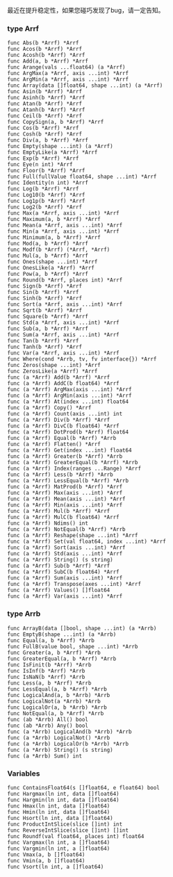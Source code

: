 最近在提升稳定性，如果您碰巧发现了bug，请一定告知。

### type Arrf
    func Abs(b *Arrf) *Arrf
    func Acos(b *Arrf) *Arrf
    func Acosh(b *Arrf) *Arrf
    func Add(a, b *Arrf) *Arrf
    func Arange(vals ...float64) (a *Arrf)
    func ArgMax(a *Arrf, axis ...int) *Arrf
    func ArgMin(a *Arrf, axis ...int) *Arrf
    func Array(data []float64, shape ...int) (a *Arrf)
    func Asin(b *Arrf) *Arrf
    func Asinh(b *Arrf) *Arrf
    func Atan(b *Arrf) *Arrf
    func Atanh(b *Arrf) *Arrf
    func Ceil(b *Arrf) *Arrf
    func CopySign(a, b *Arrf) *Arrf
    func Cos(b *Arrf) *Arrf
    func Cosh(b *Arrf) *Arrf
    func Div(a, b *Arrf) *Arrf
    func Empty(shape ...int) (a *Arrf)
    func EmptyLike(a *Arrf) *Arrf
    func Exp(b *Arrf) *Arrf
    func Eye(n int) *Arrf
    func Floor(b *Arrf) *Arrf
    func Full(fullValue float64, shape ...int) *Arrf
    func Identity(n int) *Arrf
    func Log(b *Arrf) *Arrf
    func Log10(b *Arrf) *Arrf
    func Log1p(b *Arrf) *Arrf
    func Log2(b *Arrf) *Arrf
    func Max(a *Arrf, axis ...int) *Arrf
    func Maximum(a, b *Arrf) *Arrf
    func Mean(a *Arrf, axis ...int) *Arrf
    func Min(a *Arrf, axis ...int) *Arrf
    func Minimum(a, b *Arrf) *Arrf
    func Mod(a, b *Arrf) *Arrf
    func Modf(b *Arrf) (*Arrf, *Arrf)
    func Mul(a, b *Arrf) *Arrf
    func Ones(shape ...int) *Arrf
    func OnesLike(a *Arrf) *Arrf
    func Pow(a, b *Arrf) *Arrf
    func Round(b *Arrf, places int) *Arrf
    func Sign(b *Arrf) *Arrf
    func Sin(b *Arrf) *Arrf
    func Sinh(b *Arrf) *Arrf
    func Sort(a *Arrf, axis ...int) *Arrf
    func Sqrt(b *Arrf) *Arrf
    func Square(b *Arrf) *Arrf
    func Std(a *Arrf, axis ...int) *Arrf
    func Sub(a, b *Arrf) *Arrf
    func Sum(a *Arrf, axis ...int) *Arrf
    func Tan(b *Arrf) *Arrf
    func Tanh(b *Arrf) *Arrf
    func Var(a *Arrf, axis ...int) *Arrf
    func Where(cond *Arrb, tv, fv interface{}) *Arrf
    func Zeros(shape ...int) *Arrf
    func ZerosLike(a *Arrf) *Arrf
    func (a *Arrf) Add(b *Arrf) *Arrf
    func (a *Arrf) AddC(b float64) *Arrf
    func (a *Arrf) ArgMax(axis ...int) *Arrf
    func (a *Arrf) ArgMin(axis ...int) *Arrf
    func (a *Arrf) At(index ...int) float64
    func (a *Arrf) Copy() *Arrf
    func (a *Arrf) Count(axis ...int) int
    func (a *Arrf) Div(b *Arrf) *Arrf
    func (a *Arrf) DivC(b float64) *Arrf
    func (a *Arrf) DotProd(b *Arrf) float64
    func (a *Arrf) Equal(b *Arrf) *Arrb
    func (a *Arrf) Flatten() *Arrf
    func (a *Arrf) Get(index ...int) float64
    func (a *Arrf) Greater(b *Arrf) *Arrb
    func (a *Arrf) GreaterEqual(b *Arrf) *Arrb
    func (a *Arrf) Index(ranges ...Range) *Arrf
    func (a *Arrf) Less(b *Arrf) *Arrb
    func (a *Arrf) LessEqual(b *Arrf) *Arrb
    func (a *Arrf) MatProd(b *Arrf) *Arrf
    func (a *Arrf) Max(axis ...int) *Arrf
    func (a *Arrf) Mean(axis ...int) *Arrf
    func (a *Arrf) Min(axis ...int) *Arrf
    func (a *Arrf) Mul(b *Arrf) *Arrf
    func (a *Arrf) MulC(b float64) *Arrf
    func (a *Arrf) Ndims() int
    func (a *Arrf) NotEqual(b *Arrf) *Arrb
    func (a *Arrf) Reshape(shape ...int) *Arrf
    func (a *Arrf) Set(val float64, index ...int) *Arrf
    func (a *Arrf) Sort(axis ...int) *Arrf
    func (a *Arrf) Std(axis ...int) *Arrf
    func (a *Arrf) String() (s string)
    func (a *Arrf) Sub(b *Arrf) *Arrf
    func (a *Arrf) SubC(b float64) *Arrf
    func (a *Arrf) Sum(axis ...int) *Arrf
    func (a *Arrf) Transpose(axes ...int) *Arrf
    func (a *Arrf) Values() []float64
    func (a *Arrf) Var(axis ...int) *Arrf

### type Arrb
    func ArrayB(data []bool, shape ...int) (a *Arrb)
    func EmptyB(shape ...int) (a *Arrb)
    func Equal(a, b *Arrf) *Arrb
    func FullB(value bool, shape ...int) *Arrb
    func Greater(a, b *Arrf) *Arrb
    func GreaterEqual(a, b *Arrf) *Arrb
    func IsFinit(b *Arrf) *Arrb
    func IsInf(b *Arrf) *Arrb
    func IsNaN(b *Arrf) *Arrb
    func Less(a, b *Arrf) *Arrb
    func LessEqual(a, b *Arrf) *Arrb
    func LogicalAnd(a, b *Arrb) *Arrb
    func LogicalNot(a *Arrb) *Arrb
    func LogicalOr(a, b *Arrb) *Arrb
    func NotEqual(a, b *Arrf) *Arrb
    func (ab *Arrb) All() bool
    func (ab *Arrb) Any() bool
    func (a *Arrb) LogicalAnd(b *Arrb) *Arrb
    func (a *Arrb) LogicalNot() *Arrb
    func (a *Arrb) LogicalOr(b *Arrb) *Arrb
    func (a *Arrb) String() (s string)
    func (a *Arrb) Sum() int

### Variables
    func ContainsFloat64(s []float64, e float64) bool
    func Hargmax(ln int, data []float64)
    func Hargmin(ln int, data []float64)
    func Hmax(ln int, data []float64)
    func Hmin(ln int, data []float64)
    func Hsort(ln int, data []float64)
    func ProductIntSlice(slice []int) int
    func ReverseIntSlice(slice []int) []int
    func Roundf(val float64, places int) float64
    func Vargmax(ln int, a []float64)
    func Vargmin(ln int, a []float64)
    func Vmax(a, b []float64)
    func Vmin(a, b []float64)
    func Vsort(ln int, a []float64)